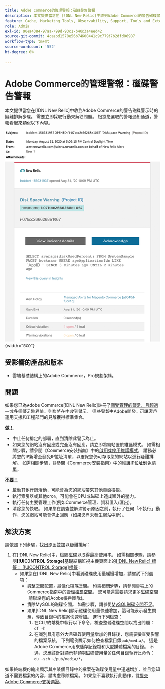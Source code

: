 ```yaml
---
title: Adobe Commerce的管理警報：磁碟警告警報
description: 本文提供當您在 [!DNL New Relic]中收到Adobe Commerce的警告磁碟警示時的疑難排解步驟。 需要立即採取行動來解決問題。
feature: Cache, Marketing Tools, Observability, Support, Tools and External Services
role: Admin
exl-id: 90ea4384-97aa-499d-93c1-b40c3a4eed42
source-git-commit: 4caabd1578e56b74600441c9c779b7b2dfd06987
workflow-type: tm+mt
source-wordcount: '552'
ht-degree: 0%

---
```


# Adobe Commerce的管理警報：磁碟警告警報

本文提供當您在[!DNL New Relic]中收到Adobe Commerce的警告磁碟警示時的疑難排解步驟。 需要立即採取行動來解決問題。 根據您選取的警報通知通道，警報看起來類似以下內容。

![磁碟空間警告警示通知顯示超過儲存使用量閾值](../../assets/managed-alerts/disk-warning-magento-managed.png){width="500"}

## 受影響的產品和版本

* 雲端基礎結構上的Adobe Commerce，Pro規劃架構。

## 問題

如果您已為Adobe Commerce[!DNL New Relic]註冊了[個受管理的警示，且超過一或多個警示臨界值，則您將在](managed-alerts-for-magento-commerce.md)中收到警示。 這些警報由Adobe開發，可讓客戶運用支援和工程部門的見解獲得標準集合。

<u> **做！** </u>

* 中止任何排定的部署，直到清除此警示為止。
* 如果您的網站沒有回應或完全沒有回應，請立即將網站置於維護模式。 如需相關步驟，請參閱《Commerce安裝指南》中的[啟用或停用維護模式](https://experienceleague.adobe.com/en/docs/commerce-operations/installation-guide/tutorials/maintenance-mode)。 請務必將您的IP新增至劐免IP位址清單，以確保您仍可存取您的網站以進行疑難排解。 如需相關步驟，請參閱《Commerce安裝指南》中的[維護IP位址劐免清單](https://experienceleague.adobe.com/en/docs/commerce-operations/installation-guide/tutorials/maintenance-mode#maintain-the-list-of-exempt-ip-addresses)。

<u> **不要！** </u>

* 啟動其他行銷活動，可能會為您的網站帶來其他頁面檢視。
* 執行索引器或其他cron，可能會在CPU或磁碟上造成額外的壓力。
* 執行任何主要管理工作(例如Commerce管理、資料匯入/匯出)。
* 清除您的快取。 如果您在調查並解決警示原因之前，執行了任何「不執行」動作，您的網站可能會停止回應（如果您尚未發生網站中斷）。

## 解決方案

請依照下列步驟，找出原因並加以疑難排解：

1. 在[!DNL New Relic]中，檢閱磁碟以取得最高使用率。 如需相關步驟，請參閱&#x200B;**[!UICONTROL Storage]**&#x200B;基礎結構監視主機頁面上的[[!DNL New Relic] 標籤： [!UICONTROL Storage]標籤](https://docs.newrelic.com/docs/infrastructure/infrastructure-data/infrastructure-ui-pages/infra-hosts-ui-page/#storage)：
   * 如果您在[!DNL New Relic]中看到磁碟使用量緩慢增加，請嘗試下列選項：
      * 調整空間配置，最佳化磁碟空間。 如需相關步驟，請參閱雲端上的Commerce指南中的[管理磁碟空間](https://experienceleague.adobe.com/en/docs/commerce-on-cloud/user-guide/develop/storage/manage-disk-space)。 您可能還需要請求更多磁碟空間(請聯絡您的Adobe帳戶團隊)。
      * 清除MySQL的磁碟空間。 如需步驟，請參閱[MySQL磁碟空間不足](https://experienceleague.adobe.com/en/docs/commerce-knowledge-base/kb/troubleshooting/database/mysql-disk-space-is-low-on-magento-commerce-cloud)。
      * 如果[!DNL New Relic]顯示磁碟使用量快速增加，這可能表示發生問題，導致目錄中的檔案快速增加。 進行下列檢查：
         1. 在CLI/終端機中執行以下命令，檢查整體磁碟空間以找出問題： `df -h`
         1. 在識別具有意外大且磁碟使用量增加的目錄後，您需要檢查受影響的檔案系統。 下列範例顯示如何檢查檔案目錄`pub/media/`。 這是Adobe Commerce用來儲存記錄檔和大型媒體檔案的目錄。 不過，您應該針對顯示非預期磁碟使用量的任何目錄執行此命令： `du -sch ~/pub/media/*`。

如果終端機的輸出顯示其中某個目錄中的檔案在磁碟使用量中迅速增加，並且您知道不需要檔案的內容，請考慮移除檔案。 如果您不喜歡執行此動作，請[提交Adobe Commerce支援票證](https://experienceleague.adobe.com/en/docs/commerce-knowledge-base/kb/help-center-guide/magento-help-center-user-guide#support-case)。
